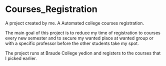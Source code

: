 # Courses_Registration

A project created by me. A Automated college courses registration.

The main goal of this project is to reduce my time of registration to courses every new semester and to secure my wanted place at wanted group or with a specific professor before the other students take my spot.

The project runs at Braude College yedion and registers to the courses that I picked earlier.

